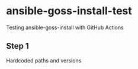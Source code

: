 # ansible-goss-install-test
Testing ansible-goss-install with GitHub Actions

## Step 1

Hardcoded paths and versions
